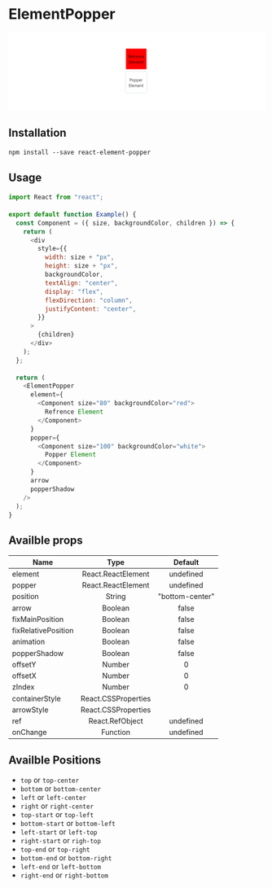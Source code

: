 # ElementPopper

![ElementPopper](/screenshot/screenshot.jpg?raw=true)

## Installation

```code
npm install --save react-element-popper
```

## Usage

```javascript
import React from "react";

export default function Example() {
  const Component = ({ size, backgroundColor, children }) => {
    return (
      <div
        style={{
          width: size + "px",
          height: size + "px",
          backgroundColor,
          textAlign: "center",
          display: "flex",
          flexDirection: "column",
          justifyContent: "center",
        }}
      >
        {children}
      </div>
    );
  };

  return (
    <ElementPopper
      element={
        <Component size="80" backgroundColor="red">
          Refrence Element
        </Component>
      }
      popper={
        <Component size="100" backgroundColor="white">
          Popper Element
        </Component>
      }
      arrow
      popperShadow
    />
  );
}
```

## Availble props

| Name                |        Type         |     Default     |
| ------------------- | :-----------------: | :-------------: |
| element             | React.ReactElement  |    undefined    |
| popper              | React.ReactElement  |    undefined    |
| position            |       String        | "bottom-center" |
| arrow               |       Boolean       |      false      |
| fixMainPosition     |       Boolean       |      false      |
| fixRelativePosition |       Boolean       |      false      |
| animation           |       Boolean       |      false      |
| popperShadow        |       Boolean       |      false      |
| offsetY             |       Number        |        0        |
| offsetX             |       Number        |        0        |
| zIndex              |       Number        |        0        |
| containerStyle      | React.CSSProperties |                 |
| arrowStyle          | React.CSSProperties |                 |
| ref                 |   React.RefObject   |    undefined    |
| onChange            |      Function       |    undefined    |

## Availble Positions

- `top` or `top-center`
- `bottom` or `bottom-center`
- `left` or `left-center`
- `right` or `right-center`
- `top-start` or `top-left`
- `bottom-start` or `bottom-left`
- `left-start` or `left-top`
- `right-start` or `righ-top`
- `top-end` or `top-right`
- `bottom-end` or `bottom-right`
- `left-end` or `left-bottom`
- `right-end` or `right-bottom`
